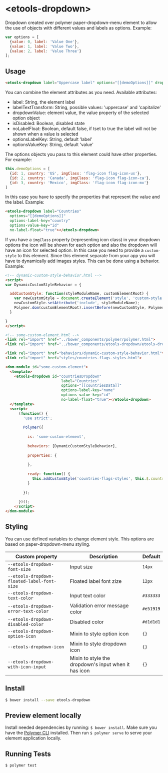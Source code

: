 # \<etools-dropdown\>

Dropdown created over polymer paper-dropdown-menu element to allow the use of objects with different values and labels as options.
Example:
``` javascript
var options = [
  {value: 0, label: 'Value One'},
  {value: 1, label: 'Value Two'},
  {value: 2, label: 'Value Three'}
];
```

## Usage
```html
<etools-dropdown label="Uppercase label" options="[[demoOptions]]" dropdown-value="1" label-text-transform="uppercase" is-disabled="true"></etools-dropdown>
```

You can combine the element attributes as you need.
Available attributes:
* label: String, the element label
* labelTextTransform: String, possible values: 'uppercase' and 'capitalize'
* dropdownValue: element value, the value property of the selected option object
* isDisabled: Boolean, disabled state
* noLabelFloat: Boolean, default false, if tset to true the label will not be shown when a value is selected
* optionsLabelKey: String, default 'label'
* optionsValueKey: String, default 'value'

The options objects you pass to this element could have other properties. For example:

```javascript
this.demoOptions = [
  {id: 1, country: 'US', imgClass: 'flag-icon flag-icon-us'},
  {id: 2, country: 'Canada', imgClass: 'flag-icon flag-icon-ca'},
  {id: 3, country: 'Mexico', imgClass: 'flag-icon flag-icon-mx'}
]
```
In this case you have to specify the properties that represent the value and the label. Example:
```html
<etools-dropdown label="Countries" 
  options="[[demoOptions]]" 
  options-label-key="country" 
  options-value-key="id" 
  no-label-float="true"></etools-dropdown>
```

If you have a `imgClass` property (representing icon class) in your dropdown options the icon will be shown for each 
option and also the dropdown will have an icon for selected option. In this case you need to provide a `custom-style`
to this element. Since this element separate from your app you will have to dynamically add images styles. 
This can be done using a behavior. Example:
 
```html
<!-- dynamic-custom-style-behavior.html -->
<script>
var DynamicCustomStyleBehavior = {

  addCustomStyle: function(styleModuleName, customElementRoot) {
    var newCustomStyle = document.createElement('style', 'custom-style');
    newCustomStyle.setAttribute('include', styleModuleName);
    Polymer.dom(customElementRoot).insertBefore(newCustomStyle, Polymer.dom(customElementRoot).querySelector('style'));
  }

}
</script>

<!-- some-custom-element.html -->
<link rel="import" href="../bower_components/polymer/polymer.html">
<link rel="import" href="../bower_components/etools-dropdown/etools-dropdown.html">

<link rel="import" href="behaviors/dynamic-custom-style-behavior.html">
<link rel="import" href="styles/countries-flags-styles.html">

<dom-module id="some-custom-element">
  <template>
    <etools-dropdown id="countriesDropdown"
                         label="Countries"
                         options="[[countriesData]]"
                         options-label-key="name"
                         options-value-key="id"
                         no-label-float="true"></etools-dropdown>
  </template>
  <script>
      (function() {
        'use strict';
  
        Polymer({
  
          is: 'some-custom-element',
  
          behaviors: [DynamicCustomStyleBehavior],
  
          properties: {
            
          },
  
          ready: function() {
            this.addCustomStyle('countries-flags-styles', this.$.countriesDropdown.root);
          }
  
        });
  
      })();
    </script>
</dom-module>
```

## Styling

You can use defined variables to change element style.
This options are based on paper-dropdown-menu styling.

Custom property | Description | Default
----------------|-------------|----------
`--etools-dropdown-font-size` | Input size | `14px`
`--etools-dropdown-floated-label-font-size` | Floated label font zize | `12px`
`--etools-dropdown-text-color` | Input text color | `#333333`
`--etools-dropdown-error-text-color` | Validation error message color | `#e51919`
`--etools-dropdown-disabled-color` | Disabled color | `#d1d1d1`
`--etools-dropdown-option-icon` | Mixin to style option icon | `{}`
`--etools-dropdown-icon` | Mixin to style dropdown icon | `{}`
`--etools-dropdown-with-icon-input` | Mixin to style the dropdown's input when it has icon | `{}`

## Install
```bash
$ bower install --save etools-dropdown
```

## Preview element locally
Install needed dependencies by running: `$ bower install`.
Make sure you have the [Polymer CLI](https://www.npmjs.com/package/polymer-cli) installed. Then run `$ polymer serve` to serve your element application locally.

## Running Tests

```
$ polymer test
```
